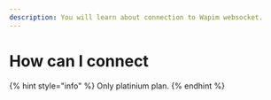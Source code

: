```yaml
---
description: You will learn about connection to Wapim websocket.
---
```


# How can I connect

{% hint style="info" %}
Only platinium plan.
{% endhint %}



